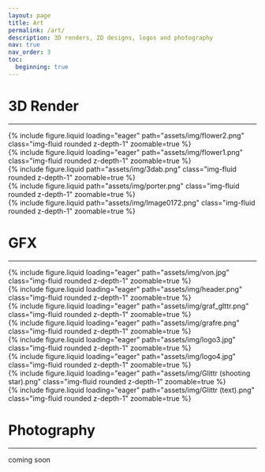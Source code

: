 ```yaml
---
layout: page
title: Art
permalink: /art/
description: 3D renders, 2D designs, logos and photography
nav: true
nav_order: 3
toc:
  beginning: true
---
```



# 3D Render

---
<div class="row mt-3">
    <div class="col-sm mt-3 mt-md-0">
        {% include figure.liquid loading="eager" path="assets/img/flower2.png" class="img-fluid rounded z-depth-1" zoomable=true %}
    </div>
    <div class="col-sm mt-3 mt-md-0">
        {% include figure.liquid loading="eager" path="assets/img/flower1.png" class="img-fluid rounded z-depth-1" zoomable=true %}
    </div>
</div>
<div class="caption">
    
</div>


<div class="row mt-3">
    <div class="col-sm mt-3 mt-md-0">
        {% include figure.liquid path="assets/img/3dab.png" class="img-fluid rounded z-depth-1" zoomable=true %}
    </div>
    <div class="col-sm mt-3 mt-md-0">
        {% include figure.liquid path="assets/img/porter.png" class="img-fluid rounded z-depth-1" zoomable=true %}
    </div>
    <div class="col-sm mt-3 mt-md-0">
        {% include figure.liquid path="assets/img/Image0172.png" class="img-fluid rounded z-depth-1" zoomable=true %}
    </div>
</div>

 <p></p>

# GFX

---
<div class="row mt-3">
    <div class="col-sm mt-3 mt-md-0">
        {% include figure.liquid loading="eager" path="assets/img/von.jpg" class="img-fluid rounded z-depth-1" zoomable=true %}
    </div>
</div>
<div class="row mt-3">
    <div class="col-sm mt-3 mt-md-0">
        {% include figure.liquid loading="eager" path="assets/img/header.png" class="img-fluid rounded z-depth-1" zoomable=true %}
    </div>
</div>

<div class="row mt-3">
    <div class="col-sm mt-3 mt-md-0">
        {% include figure.liquid loading="eager" path="assets/img/graf_glttr.png" class="img-fluid rounded z-depth-1" zoomable=true %}
    </div>
    <div class="col-sm mt-3 mt-md-0">
        {% include figure.liquid loading="eager" path="assets/img/grafre.png" class="img-fluid rounded z-depth-1" zoomable=true %}
    </div>
</div>

<div class="row mt-3">
    <div class="col-sm mt-3 mt-md-0">
        {% include figure.liquid loading="eager" path="assets/img/logo3.jpg" class="img-fluid rounded z-depth-1" zoomable=true %}
    </div>
    <div class="col-sm mt-3 mt-md-0">
        {% include figure.liquid loading="eager" path="assets/img/logo4.jpg" class="img-fluid rounded z-depth-1" zoomable=true %}
    </div>
</div>

<div class="row mt-3">
    <div class="col-sm mt-3 mt-md-0">
        {% include figure.liquid loading="eager" path="assets/img/Glittr (shooting star).png" class="img-fluid rounded z-depth-1" zoomable=true %}
    </div>
    <div class="col-sm mt-3 mt-md-0">
        {% include figure.liquid loading="eager" path="assets/img/Glittr (text).png" class="img-fluid rounded z-depth-1" zoomable=true %}
    </div>
</div>

# Photography

---
coming soon
